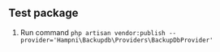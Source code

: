 ## Test package

1. Run command `php artisan vendor:publish --provider='Hampni\Backupdb\Providers\BackupDbProvider'`
